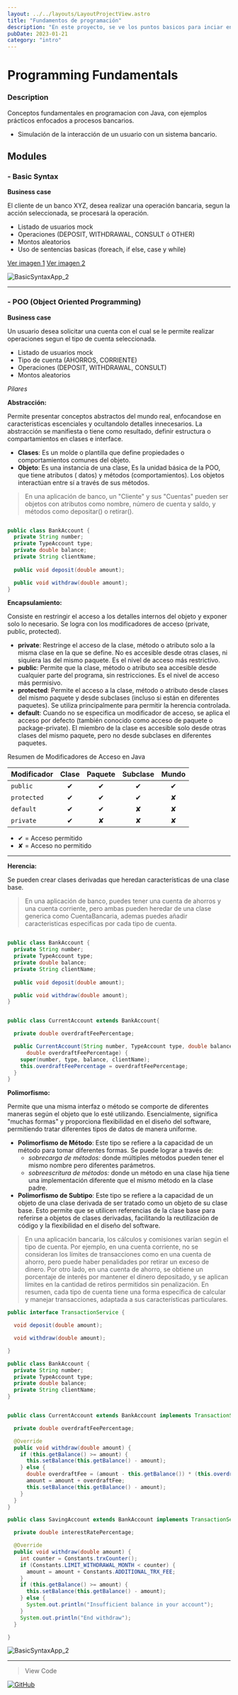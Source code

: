```yaml
---
layout: ../../layouts/LayoutProjectView.astro
title: "Fundamentos de programación"
description: "En este proyecto, se ve los puntos basicos para inciar en programación, como la sintaxis basica con Java y conceptos de los pilares de programación orientada a objetos. Todo esto con ejercicios practicos enfocados a temas bancarios."
pubDate: 2023-01-21
category: "intro"
---
```

# Programming Fundamentals

### Description

Conceptos fundamentales en programacion con Java, con ejemplos prácticos enfocados a procesos
bancarios.

- Simulación de la interacción de un usuario con un sistema bancario.

## Modules

### - Basic Syntax

**Business case**

El cliente de un banco XYZ, desea realizar una operación bancaria, segun la acción seleccionada, se
procesará la operación.

- Listado de usuarios mock
- Operaciones (DEPOSIT, WITHDRAWAL, CONSULT ó OTHER)
- Montos aleatorios
- Uso de sentencias basicas (foreach, if else, case y while)

[Ver imagen 1](../../../public/assets/basicsyntax/BasicSyntaxApp_1.png)
[Ver imagen 2 ](../../../public/assets/basicsyntax/BasicSyntaxApp_2.png)

![BasicSyntaxApp_2](../../../public/assets/basicsyntax/basicsyntax.gif)

--- 

### - POO (Object Oriented Programming)

**Business case**

Un usuario desea solicitar una cuenta con el cual se le permite realizar operaciones segun el tipo
de cuenta seleccionada.

- Listado de usuarios mock
- Tipo de cuenta (AHORROS, CORRIENTE)
- Operaciones (DEPOSIT, WITHDRAWAL, CONSULT)
- Montos aleatorios

*Pilares*

**Abstracción:**

Permite presentar conceptos abstractos del mundo real, enfocandose en caracteristicas escenciales y
ocultandolo detalles innecesarios. La abstracción se manifiesta o tiene como resultado, definir
estructura o compartamientos en clases e interface.

- **Clases**: Es un molde o plantilla que define propiedades o comportamientos comunes del objeto.
- **Objeto**: Es una instancia de una clase, Es la unidad básica de la POO, que tiene atributos (
  datos) y métodos (comportamientos). Los objetos interactúan entre sí a través de sus métodos.

> En una aplicación de banco, un "Cliente" y sus "Cuentas" pueden ser objetos con atributos como nombre, número de cuenta y saldo, y métodos como depositar() o retirar().

```java

public class BankAccount {
  private String number;
  private TypeAccount type;
  private double balance;
  private String clientName;
  
  public void deposit(double amount);

  public void withdraw(double amount);
}

```


**Encapsulamiento:**

Consiste en restringir el acceso a los detalles internos del objeto y exponer solo lo necesario. Se logra con los modificadores de acceso (private, public, protected).

- **private**: Restringe el acceso de la clase, método o atributo solo a la misma clase en la que se define. No es accesible desde otras clases, ni siquiera las del mismo paquete. Es el nivel de acceso más restrictivo.
- **public**: Permite que la clase, método o atributo sea accesible desde cualquier parte del programa, sin restricciones. Es el nivel de acceso más permisivo.
- **protected**: Permite el acceso a la clase, método o atributo desde clases del mismo paquete y desde subclases (incluso si están en diferentes paquetes). Se utiliza principalmente para permitir la herencia controlada.
- **default**: Cuando no se especifica un modificador de acceso, se aplica el acceso por defecto (también conocido como acceso de paquete o package-private). El miembro de la clase es accesible solo desde otras clases del mismo paquete, pero no desde subclases en diferentes paquetes.

Resumen de Modificadores de Acceso en Java

| Modificador   | Clase | Paquete | Subclase | Mundo |
|---------------|:-----:|:-------:|:--------:|:-----:|
| `public`      | ✔     | ✔       | ✔        | ✔     |
| `protected`   | ✔     | ✔       | ✔        | ✘     |
| `default`     | ✔     | ✔       | ✘        | ✘     |
| `private`     | ✔     | ✘       | ✘        | ✘     |

- ✔ = Acceso permitido
- ✘ = Acceso no permitido

---
**Herencia:**

Se pueden crear clases derivadas que heredan características de una clase base.

> En una aplicación de banco, puedes tener una cuenta de ahorros y una cuenta corriente, pero ambas pueden heredar de una clase generica como CuentaBancaria, ademas puedes añadir caracteristicas especificas por cada tipo de cuenta.

```java

public class BankAccount {
  private String number;
  private TypeAccount type;
  private double balance;
  private String clientName;
  
  public void deposit(double amount);

  public void withdraw(double amount);
}


public class CurrentAccount extends BankAccount{

  private double overdraftFeePercentage;

  public CurrentAccount(String number, TypeAccount type, double balance, String clientName,
      double overdraftFeePercentage) {
    super(number, type, balance, clientName);
    this.overdraftFeePercentage = overdraftFeePercentage;
  }
}
```

**Polimorfismo:**

Permite que una misma interfaz o método se comporte de diferentes maneras según el objeto que lo esté utilizando. Esencialmente, significa "muchas formas" y proporciona flexibilidad en el diseño del software, permitiendo tratar diferentes tipos de datos de manera uniforme.


- **Polimorfismo de Método**: Este tipo se refiere a la capacidad de un método para tomar diferentes formas. Se puede lograr a través de:
  * *sobrecarga de métodos:*  donde múltiples métodos pueden tener el mismo nombre pero diferentes parámetros.
  * *sobreescritura de métodos:* donde un método en una clase hija tiene una implementación diferente que el mismo método en la clase padre.
- **Polimorfismo de Subtipo**: Este tipo se refiere a la capacidad de un objeto de una clase derivada de ser tratado como un objeto de su clase base. Esto permite que se utilicen referencias de la clase base para referirse a objetos de clases derivadas, facilitando la reutilización de código y la flexibilidad en el diseño del software.


> En una aplicación bancaria, los cálculos y comisiones varían según el tipo de cuenta. Por ejemplo, en una cuenta corriente, no se consideran los límites de transacciones como en una cuenta de ahorro, pero puede haber penalidades por retirar un exceso de dinero. Por otro lado, en una cuenta de ahorro, se obtiene un porcentaje de interés por mantener el dinero depositado, y se aplican límites en la cantidad de retiros permitidos sin penalización. En resumen, cada tipo de cuenta tiene una forma específica de calcular y manejar transacciones, adaptada a sus características particulares.

```java
public interface TransactionService {

  void deposit(double amount);

  void withdraw(double amount);

}

public class BankAccount {
  private String number;
  private TypeAccount type;
  private double balance;
  private String clientName;
}

```

```java

public class CurrentAccount extends BankAccount implements TransactionService {

  private double overdraftFeePercentage;

  @Override
  public void withdraw(double amount) {
    if (this.getBalance() >= amount) {
      this.setBalance(this.getBalance() - amount);
    } else {
      double overdraftFee = (amount - this.getBalance()) * (this.overdraftFeePercentage / 100);
      amount = amount + overdraftFee;
      this.setBalance(this.getBalance() - amount);
    }
  }
}

public class SavingAccount extends BankAccount implements TransactionService {

  private double interestRatePercentage;

  @Override
  public void withdraw(double amount) {
    int counter = Constants.trxCounter();
    if (Constants.LIMIT_WITHDRAWAL_MONTH < counter) {
      amount = amount + Constants.ADDITIONAL_TRX_FEE;
    }
    if (this.getBalance() >= amount) {
      this.setBalance(this.getBalance() - amount);
    } else {
      System.out.println("Insufficient balance in your account");
    }
    System.out.println("End withdraw");
  }

}
```
![BasicSyntaxApp_2](../../../public/assets/poo/poo.gif)

---
> View Code

[![GitHub](https://img.shields.io/badge/GitHub-100000?style=for-the-badge&logo=github&logoColor=white)](https://github.com/alexi-ae)


